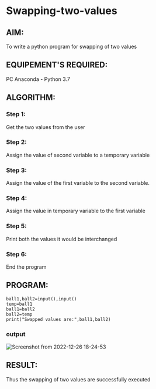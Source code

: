 # Swapping-two-values
## AIM:
To write a python program for swapping of two values
## EQUIPEMENT'S REQUIRED: 
PC
Anaconda - Python 3.7
## ALGORITHM: 
### Step 1:
Get the two values from the user
### Step 2: 
Assign the value of second variable to a temporary variable 
### Step 3: 
Assign the value of the first variable to the second variable.
### Step 4:  
Assign the value in temporary variable to the first variable
### Step 5: 
Print both the values it would be interchanged
### Step 6: 
End the program
## PROGRAM:
```
ball1,ball2=input(),input()
temp=ball1
ball1=ball2
ball2=temp
print("Swapped values are:",ball1,ball2)

```
### output
![Screenshot from 2022-12-26 18-24-53](https://user-images.githubusercontent.com/118344695/209551715-dc300aad-c3e0-46d0-94d3-927c2cadf1eb.png)


## RESULT:
Thus the swapping of two values are successfully executed



